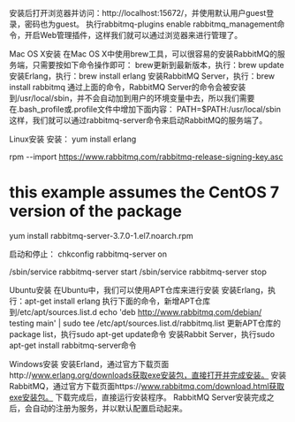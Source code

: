
安装后打开浏览器并访问：http://localhost:15672/，并使用默认用户guest登录，密码也为guest。
执行rabbitmq-plugins enable rabbitmq_management命令，开启Web管理插件，这样我们就可以通过浏览器来进行管理了。


Mac OS X安装
在Mac OS X中使用brew工具，可以很容易的安装RabbitMQ的服务端，只需要按如下命令操作即可：
brew更新到最新版本，执行：brew update
安装Erlang，执行：brew install erlang
安装RabbitMQ Server，执行：brew install rabbitmq
通过上面的命令，RabbitMQ Server的命令会被安装到/usr/local/sbin，并不会自动加到用户的环境变量中去，所以我们需要在.bash_profile或.profile文件中增加下面内容：
PATH=$PATH:/usr/local/sbin
这样，我们就可以通过rabbitmq-server命令来启动RabbitMQ的服务端了。



Linux安装
安装：
yum install erlang

rpm --import https://www.rabbitmq.com/rabbitmq-release-signing-key.asc
# this example assumes the CentOS 7 version of the package
yum install rabbitmq-server-3.7.0-1.el7.noarch.rpm

启动和停止：
chkconfig rabbitmq-server on

/sbin/service rabbitmq-server start
/sbin/service rabbitmq-server stop


Ubuntu安装
在Ubuntu中，我们可以使用APT仓库来进行安装
安装Erlang，执行：apt-get install erlang
执行下面的命令，新增APT仓库到/etc/apt/sources.list.d
echo 'deb http://www.rabbitmq.com/debian/ testing main' |
        sudo tee /etc/apt/sources.list.d/rabbitmq.list
更新APT仓库的package list，执行sudo apt-get update命令
安装Rabbit Server，执行sudo apt-get install rabbitmq-server命令


Windows安装
安装Erland，通过官方下载页面http://www.erlang.org/downloads获取exe安装包，直接打开并完成安装。
安装RabbitMQ，通过官方下载页面https://www.rabbitmq.com/download.html获取exe安装包。
下载完成后，直接运行安装程序。
RabbitMQ Server安装完成之后，会自动的注册为服务，并以默认配置启动起来。






